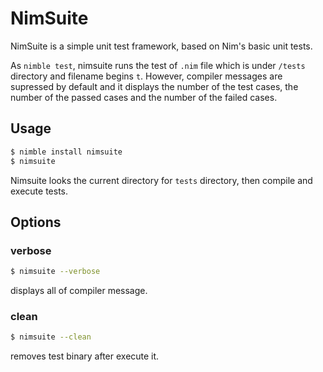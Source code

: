 # NimSuite

NimSuite is a simple unit test framework, based on Nim's basic unit tests.

As `nimble test`, nimsuite runs the test of `.nim` file which is under `/tests` directory and filename begins `t`.
However, compiler messages are supressed by default and it displays the number of the test cases, the number of the passed cases and the number of the failed cases.

## Usage

```sh
$ nimble install nimsuite
$ nimsuite
```

Nimsuite looks the current directory for `tests` directory, then compile and execute tests.

## Options

### verbose

```sh
$ nimsuite --verbose
```

displays all of compiler message.

### clean

```sh
$ nimsuite --clean
```

removes test binary after execute it.
